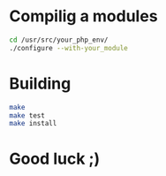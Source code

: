 # Compilig a modules
```bash
cd /usr/src/your_php_env/
./configure --with-your_module
```
# Building
```bash
make
make test
make install
```
# Good luck ;)
